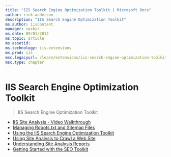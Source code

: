 ```yaml
---
title: "IIS Search Engine Optimization Toolkit | Microsoft Docs"
author: rick-anderson
description: "IIS Search Engine Optimization Toolkit"
ms.author: iiscontent
manager: soshir
ms.date: 09/01/2012
ms.topic: article
ms.assetid: 
ms.technology: iis-extensions
ms.prod: iis
msc.legacyurl: /learn/extensions/iis-search-engine-optimization-toolkit
msc.type: chapter
---
```

IIS Search Engine Optimization Toolkit
====================
> IIS Search Engine Optimization Toolkit


- [IIS Site Analysis - Video Walkthrough](iis-site-analysis-video-walkthrough.md)
- [Managing Robots.txt and Sitemap Files](managing-robotstxt-and-sitemap-files.md)
- [Using the IIS Search Engine Optimization Toolkit](using-the-iis-search-engine-optimization-toolkit.md)
- [Using Site Analysis to Crawl a Web Site](using-site-analysis-to-crawl-a-web-site.md)
- [Understanding Site Analysis Reports](understanding-site-analysis-reports.md)
- [Getting Started with the SEO Toolkit](getting-started-with-the-seo-toolkit.md)